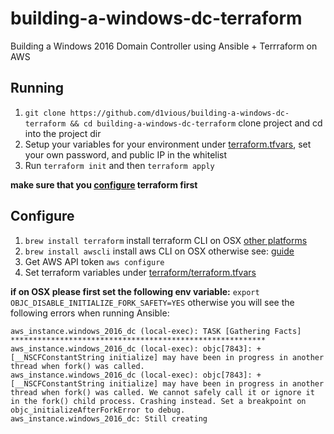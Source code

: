 # building-a-windows-dc-terraform
Building a Windows 2016 Domain Controller using Ansible + Terrraform on AWS

## Running

1. `git clone https://github.com/d1vious/building-a-windows-dc-terraform && cd building-a-windows-dc-terraform` clone project and cd into the project dir
2. Setup your variables for your environment under [terraform.tfvars](https://github.com/d1vious/building-a-windows-dc-terraform/blob/master/terraform.tfvars.default), set your own password, and public IP in the whitelist
3. Run `terraform init` and then `terraform apply`

**make sure that you [configure](#configure) terraform first**

## Configure 

1. `brew install terraform` install terraform CLI on OSX [other platforms](https://www.terraform.io/downloads.html)
2. `brew install awscli`  install aws CLI on OSX otherwise see: [guide](https://docs.aws.amazon.com/cli/latest/userguide/cli-chap-install.html)
3. Get AWS API token `aws configure` 
4. Set terraform variables under [terraform/terraform.tfvars](https://github.com/splunk/attack_range/blob/develop/terraform/terraform.tfvars.example)

**if on OSX please first set the following env variable:** `export OBJC_DISABLE_INITIALIZE_FORK_SAFETY=YES` otherwise you will see the following errors when running Ansible:

```
aws_instance.windows_2016_dc (local-exec): TASK [Gathering Facts] *********************************************************
aws_instance.windows_2016_dc (local-exec): objc[7843]: +[__NSCFConstantString initialize] may have been in progress in another thread when fork() was called.
aws_instance.windows_2016_dc (local-exec): objc[7843]: +[__NSCFConstantString initialize] may have been in progress in another thread when fork() was called. We cannot safely call it or ignore it in the fork() child process. Crashing instead. Set a breakpoint on objc_initializeAfterForkError to debug.
aws_instance.windows_2016_dc: Still creating
```